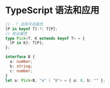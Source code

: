 # TypeScript 语法和应用

```typescript
// -？ 去除可选属性
[P in keyof T]-?: T[P];
// 检出属性
type Pick<T, K extends keyof T> = {
  [P in K]: T[P];
};

interface B {
  a: number;
  b: string;
  c: number;
}
let a: Pick<B, "a" | "b"> = { a: 0, b: "" };
```


